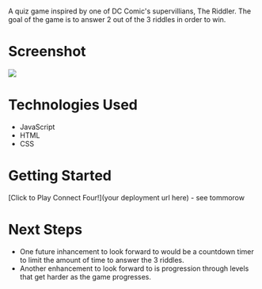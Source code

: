 # <Riddle Me This>
A quiz game inspired by one of DC Comic's supervillians, The Riddler. The goal of the game is to answer 2 out of the 3 riddles in order to win.  

# Screenshot

<img src="https://imgur.com/a/2lW27Xg">

# Technologies Used

- JavaScript
- HTML
- CSS

# Getting Started

[Click to Play Connect Four!](your deployment url here) - see tommorow 

# Next Steps

- One future inhancement to look forward to would be a countdown timer to limit the amount of time to answer the 3 riddles. 
- Another enhancement to look forward to is progression through levels that get harder as the game progresses. 
